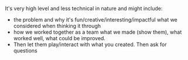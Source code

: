 It's very high level and less technical in nature and might include: 
* the problem and why it's fun/creative/interesting/impactful what we considered when thinking it through
* how we worked together as a team what we made (show them), what worked well, what could be improved.
* Then let them play/interact with what you created. Then ask for questions